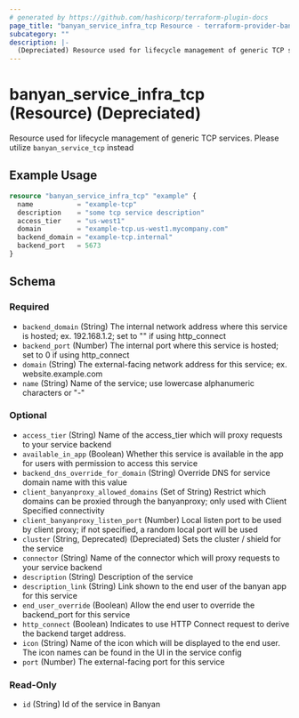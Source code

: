 ```yaml
---
# generated by https://github.com/hashicorp/terraform-plugin-docs
page_title: "banyan_service_infra_tcp Resource - terraform-provider-banyan"
subcategory: ""
description: |-
  (Depreciated) Resource used for lifecycle management of generic TCP services. Please utilize banyan_service_tcp instead
---
```


# banyan_service_infra_tcp (Resource) (Depreciated)

Resource used for lifecycle management of generic TCP services. Please utilize `banyan_service_tcp` instead

## Example Usage

```terraform
resource "banyan_service_infra_tcp" "example" {
  name           = "example-tcp"
  description    = "some tcp service description"
  access_tier    = "us-west1"
  domain         = "example-tcp.us-west1.mycompany.com"
  backend_domain = "example-tcp.internal"
  backend_port   = 5673
}
```

<!-- schema generated by tfplugindocs -->
## Schema

### Required

- `backend_domain` (String) The internal network address where this service is hosted; ex. 192.168.1.2; set to "" if using http_connect
- `backend_port` (Number) The internal port where this service is hosted; set to 0 if using http_connect
- `domain` (String) The external-facing network address for this service; ex. website.example.com
- `name` (String) Name of the service; use lowercase alphanumeric characters or "-"

### Optional

- `access_tier` (String) Name of the access_tier which will proxy requests to your service backend
- `available_in_app` (Boolean) Whether this service is available in the app for users with permission to access this service
- `backend_dns_override_for_domain` (String) Override DNS for service domain name with this value
- `client_banyanproxy_allowed_domains` (Set of String) Restrict which domains can be proxied through the banyanproxy; only used with Client Specified connectivity
- `client_banyanproxy_listen_port` (Number) Local listen port to be used by client proxy; if not specified, a random local port will be used
- `cluster` (String, Deprecated) (Depreciated) Sets the cluster / shield for the service
- `connector` (String) Name of the connector which will proxy requests to your service backend
- `description` (String) Description of the service
- `description_link` (String) Link shown to the end user of the banyan app for this service
- `end_user_override` (Boolean) Allow the end user to override the backend_port for this service
- `http_connect` (Boolean) Indicates to use HTTP Connect request to derive the backend target address.
- `icon` (String) Name of the icon which will be displayed to the end user. The icon names can be found in the UI in the service config
- `port` (Number) The external-facing port for this service

### Read-Only

- `id` (String) Id of the service in Banyan


